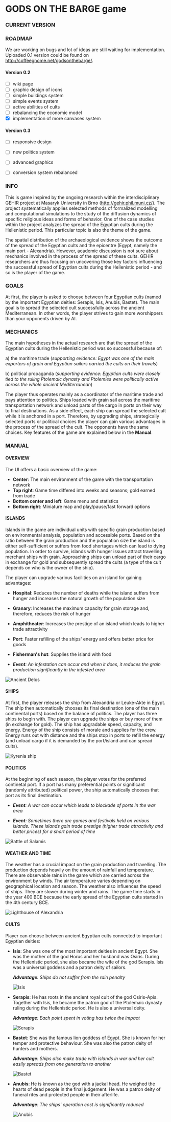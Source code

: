 # GODS ON THE BARGE game

### CURRENT VERSION

### ROADMAP
We are working on bugs and lot of ideas are still waiting for implementation.
Uploaded 0.1 version could be found on http://coffeegnome.net/godsonthebarge/.

#### Version 0.2
- [ ] wiki page
- [ ] graphic design of icons
- [ ] simple buildings system
- [ ] simple events system
- [ ] active abilities of cults
- [ ] rebalancing the economic model
- [x] implementation of more canvases system

#### Version 0.3
- [ ] responsive design
- [ ] new politics system
- [ ] advanced graphics
- [ ] conversion system rebalanced


### INFO
This is game inspired by the ongoing research within the interdisciplinary GEHIR project at Masaryk University in Brno (http://gehir.phil.muni.cz/). The project systematically applies selected methods of formalized modelling and computational simulations to the study of the diffusion dynamics of specific religious ideas and forms of behavior. One of the case studies within the project analyzes the spread of the Egyptian cults during the Hellenistic period. This particular topic is also the theme of the game.

The spatial distribution of the archaeological evidence shows the outcome of the spread of the Egyptian cults and the epicentre (Egypt, namely the main port - Alexandria). However, academic discussion is not sure about mechanics involved in the process of the spread of these cults. GEHIR researchers are thus focusing on uncovering those key factors influencing the successful spread of Egyptian cults during the Hellenistic period - and so is the player of the game.

### GOALS
At first, the player is asked to choose between four Egyptian cults (named by the important Egyptian deities: Serapis, Isis, Anubis, Bastet). The main goal is to spread the selected cult successfully across the ancient Mediterranean. In other words, the player strives to gain more worshippers than your opponents driven by AI.

### MECHANICS
The main hypotheses in the actual research are that the spread of the Egyptian cults during the Hellenistic period was so successful because of:

a) the maritime trade (*supporting evidence: Egypt was one of the main exporters of grain and Egyptian sailors carried the cults on their travels*)

b) political propaganda (*supporting evidence: Egyptian cults were closely tied to the ruling Ptolemaic dynasty and Ptolemies were politically active across the whole ancient Mediterranean*)

The player thus operates mainly as a coordinator of the maritime trade and pays attention to politics. Ships loaded with grain sail across the maritime transportation network and unload parts of the cargo in ports on their way to final destinations. As a side effect, each ship can spread the selected cult while it is anchored in a port. Therefore, by upgrading ships, strategically selected ports or political choices the player can gain various advantages in the process of the spread of the cult. The opponents have the same choices. Key features of the game are explained below in the __Manual__.

### MANUAL

#### OVERVIEW
The UI offers a basic overview of the game:
* __Center__: The main environment of the game with the transportation network
* __Top right__: Game time differed into weeks and seasons; gold earned from trade
* __Bottom center and left__: Game menu and statistics
* __Bottom right__: Miniature map and play/pause/fast forward options

#### ISLANDS
Islands in the game are individual units with specific grain production based on environmental analysis, population and accessible ports. Based on the ratio between the grain production and the population size the island is either self-sufficient or suffers from food shortages which can lead to dying population. In order to survive, islands with hunger issues attract travelling merchant ships with grain. Approaching ships can unload part of their cargo in exchange for gold and subsequently spread the cults (a type of the cult depends on who is the owner of the ship).

The player can upgrade various facilities on an island for gaining advantages:
* __Hospital__: Reduces the number of deaths while the island suffers from hunger and increases the natural growth of the population size
*  __Granary__: Increases the maximum capacity for grain storage and, therefore, reduces the risk of hunger
*  __Amphitheater__: Increases the prestige of an island which leads to higher trade attractivity
*  __Port__: Faster refilling of the ships' energy and offers better price for goods
*  __Fisherman's hut__: Supplies the island with food


*  *__Event__: An infestation can occur and when it does, it reduces the grain production significantly in the infested area*

![Ancient Delos](http://40.media.tumblr.com/tumblr_mdo2ooj7cH1rgfuxjo1_540.jpg)


#### SHIPS
At first, the player releases the ship from Alexandria or Leuke-Akte in Egypt. The ship then automatically chooses its final destination (one of the main continental ports) based on the balance of politics. The player has three ships to begin with. The player can upgrade the ships or buy more of them (in exchange for gold). The ship has upgradable speed, capacity, and energy. Energy of the ship consists of morale and supplies for the crew. Energy runs out with distance and the ships stop in ports to refill the energy (and unload cargo if it is demanded by the port/island and can spread cults).

![Kyrenia ship](http://3.bp.blogspot.com/-tXNpIUwTdiA/T6pyi_JWiFI/AAAAAAAAYNI/RJGzp5PjwH8/s1600/Cyprus-Kyrenia_02.jpg)

#### POLITICS
At the beginning of each season, the player votes for the preferred continetal port. If a port has many preferential points or significant (randomly attributed) political power, the ship automatically chooses that port as its final destination.

* *__Event__: A war can occur which leads to blockade of ports in the war area*


* *__Event__: Sometimes there are games and festivals held on various islands. These islands gain trade prestige (higher trade attractivity and better prices) for a short period of time*

![Battle of Salamis](http://cimsec.org/wp-content/uploads/2014/09/Battle-of-Salamis-Banner.jpg)

#### WEATHER AND TIME
The weather has a crucial impact on the grain production and travelling. The production depends heavily on the amount of rainfall and temperature. There are observable rains in the game which are carried across the environment by winds. The air temperature varies depending on geographical location and season. The weather also influences the speed of ships. They are slower during winter and rains. The game time starts in the year 400 BCE because the early spread of the Egyptian cults started in the 4th century BCE.

![Lighthouse of Alexandria](http://egyptexclusive.pl/wp-content/uploads/2015/04/finished_lighthouse_of_alexandria.jpg)


#### CULTS
Player can choose between ancient Egyptian cults connected to important Egyptian deities:

*  __Isis__: She was one of the most important deities in ancient Egypt. She was the mother of the god Horus and her husband was Osiris. During the Hellenistic period, she also became the wife of the god Serapis. Isis was a universal goddess and a patron deity of sailors.

	*__Advantage__: Ships do not suffer from the rain penalty*

	![Isis](http://i476.photobucket.com/albums/rr122/leopard38ja/gods%20and%20goddesses/isis5-1.jpg)

* __Serapis__: He has roots in the ancient royal cult of the god Osiris-Apis. Together with Isis, he became the patron god of the Ptolemaic dynasty ruling during the Hellenistic period. He is also a universal deity.

	*__Advantage__: Each point spent in voting has twice the impact*

	![Serapis](http://www.colorado.edu/classics/clas1061/Graphics/Serapis.jpg)

* __Bastet__: She was the famous lion goddess of Egypt. She is known for her temper and protective behaviour. She was also the patron deity of hunters and mothers.

	*__Advantage__: Ships also make trade with islands in war and her cult easily spreads from one generation to another*

	![Bastet](http://www.thefakebusters.com/statues/photos%20statues/real%20statue%2014c.jpg)

* __Anubis__: He is known as the god with a jackal head. He weighed the hearts of dead people in the final judgement. He was a patron deity of funeral rites and protected people in their afterlife.

	*__Advantage__: The ships' operation cost is significantly reduced*

	![Anubis](http://www.timetrips.co.uk/god-anubis4.jpg)
